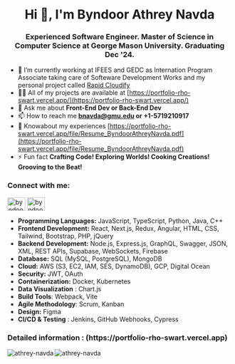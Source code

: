 
<h1 align="center">Hi 👋, I'm Byndoor Athrey Navda</h1>
<h3 align="center">
  Experienced Software Engineer. Master of Science in Computer Science at George Mason
  University. Graduating Dec '24.
</h3>

- 🔭 I’m currently working at IFEES and GEDC as Internation Program Associate taking care of Softeware Development Works and my personal project called [Rapid Cloudify](http://rapidcloudify.com/) 
- 👨‍💻 All of my projects are available at
[https://portfolio-rho-swart.vercel.app/](https://portfolio-rho-swart.vercel.app/)
- 💬 Ask me about **Front-End Dev or Back-End Dev** 
- 📫 How to reach me **bnavda@gmu.edu or +1-5719210917** 
- 📄 Knowabout my experiences [https://portfolio-rho-swart.vercel.app/file/Resume_ByndoorAthreyNavda.pdf](https://portfolio-rho-swart.vercel.app/file/Resume_ByndoorAthreyNavda.pdf)
- ⚡ Fun fact **Crafting Code! Exploring Worlds! Cooking Creations! Grooving to the Beat!**

<h3 align="left">Connect with me:</h3>
<p align="left">
  <a
    href="https://linkedin.com/in/byndoor-athrey-navda-5068a0130/"
    target="blank"
    ><img
      align="center"
      src="https://raw.githubusercontent.com/rahuldkjain/github-profile-readme-generator/master/src/images/icons/Social/linked-in-alt.svg"
      alt="byndoor-athrey-navda-5068a0130/"
      height="30"
      width="40"
  /></a>
   <a
    href="https://leetcode.com/u/athrey-navda/"
    target="blank"
    ><img
      align="center"
      src="https://assets.leetcode.com/static_assets/public/images/LeetCode_Sharing.png"
      alt="byndoor-athrey-navda"
      height="30"
      width="40"
  /></a>
</p>

- **Programming Languages:** JavaScript, TypeScript, Python, Java, C++
- **Frontend Development:** React, Next.js, Redux, Angular, HTML, CSS, Tailwind, Bootstrap, PHP, jQuery
- **Backend Development:** Node.js, Express.js, GraphQL, Swagger, JSON, XML, REST APIs, Supabase, WebSockets, Firebase
- **Database:** SQL (MySQL, PostgreSQL), MongoDB
- **Cloud:** AWS (S3, EC2, IAM, SES, DynamoDB), GCP, Digital Ocean
- **Security:** JWT, OAuth 
- **Containerization:** Docker, Kubernetes
- **Data Visualization** : Chart.js
- **Build Tools**: Webpack, Vite
- **Agile Methodology**: Scrum, Kanban
- **Design:** Figma
- **CI/CD & Testing** : Jenkins, GitHub Webhooks, Cypress

<h3> Detailed information : (https://portfolio-rho-swart.vercel.app)</h3>
<p>
  <img
    align="left"
    src="https://github-readme-stats.vercel.app/api/top-langs?username=athrey-navda&show_icons=true&locale=en&layout=compact"
    alt="athrey-navda"
  />
</p>

<p>
  <img
    align="center"
    src="https://github-readme-streak-stats.herokuapp.com/?user=athrey-navda&"
    alt="athrey-navda"
  />
</p>
